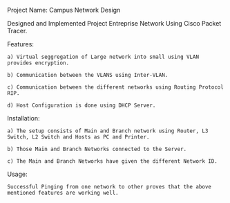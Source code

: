 Project Name: Campus Network Design
   
   Designed and Implemented Project Entreprise Network Using Cisco Packet Tracer.
   
Features:
   
    a) Virtual seggregation of Large network into small using VLAN provides encryption.
   
    b) Communication between the VLANS using Inter-VLAN.
    
    c) Communication between the different networks using Routing Protocol RIP.
   
    d) Host Configuration is done using DHCP Server.

Installation:

    a) The setup consists of Main and Branch network using Router, L3 Switch, L2 Switch and Hosts as PC and Printer.
   
    b) Those Main and Branch Networks connected to the Server.
   
    c) The Main and Branch Networks have given the different Network ID.

Usage:

    Successful Pinging from one network to other proves that the above mentioned features are working well.

